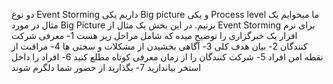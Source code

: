 دو نوع Event Storming داریم یکی Big picture  و یکی Process level
ما میخوایم یک مثال در مورد Big Picture بزنیم. 
در این بخش یک مثال از Event Storming برای نرم افزار یک خبرگزاری را توضیح میده
که شامل مراحل زیر هست
1- معرفی شرکت کنندگان
2- بیان هدف کلی
3- آگاهی بخشیدن از مشکلات و سختی ها
4- مراقبت از نقطه امن افراد
5- شرکت کنندگان را از زمان معرفی کوتاه مطلع کنید
6- افراد را داخل استخر بیاندازید
7- بگذارید از حضور شما دلگرم شوند
